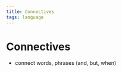 ```yaml
---
title: Connectives
tags: language
---
```


# Connectives
- connect words, phrases (and, but, when)
























